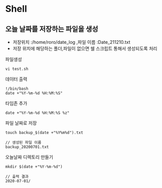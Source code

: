 # Shell
## 오늘 날짜를 저장하는 파일을 생성
- 저장위치 :/home/roro/date_log ,파일 이름 :Date_211210.txt
- 저장 위치에 해당하는 폴더,파일이 없으면 쉘 스크립트 통해서 생성되도록 처리

파일생성
```
vi test.sh

```
데이터 출력
```
!/bin/bash
date +"%Y-%m-%d %H:%M:%S"
```
타임존 추가
```
date +"%Y-%m-%d %H:%M:%S %z"
```
파일 날짜로 저장
```
touch backup_$(date +"%Y%m%d").txt

// 생성된 파일 이름
backup_20200701.txt
```
오늘날짜 디렉토리 만들기
```
mkdir $(date +"%Y-%m-%d")

// 출력 결과
2020-07-01/
```

